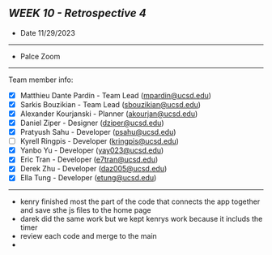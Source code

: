 ***WEEK 10 - Retrospective 4***
---
- Date 11/29/2023
---
- Palce Zoom
---
Team member info:<br>
- [x] Matthieu Dante Pardin - Team Lead (mpardin@ucsd.edu)<br>
- [x] Sarkis Bouzikian - Team Lead (sbouzikian@ucsd.edu)<br>
- [x] Alexander Kourjanski - Planner (akourjan@ucsd.edu)<br>
- [x] Daniel Ziper - Designer (dziper@ucsd.edu)<br>
- [x] Pratyush Sahu - Developer (psahu@ucsd.edu)<br>
- [ ] Kyrell Ringpis - Developer (kringpis@ucsd.edu)<br>
- [x] Yanbo Yu - Developer (yay023@ucsd.edu)<br>
- [x] Eric Tran - Developer (e7tran@ucsd.edu)<br>
- [x] Derek Zhu - Developer (daz005@ucsd.edu)<br>
- [x] Ella Tung - Developer (etung@ucsd.edu)
---

- kenry finished most the part of the code that connects the app together and save sthe js files to the home page 
- darek did the same work but we kept kenrys work because it includs the timer 
- review each code and merge to the main
- 

